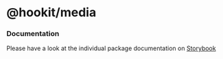 # @hookit/media

### Documentation

Please have a look at the individual package documentation on [Storybook](https://hookit-storybook.vercel.app/)
